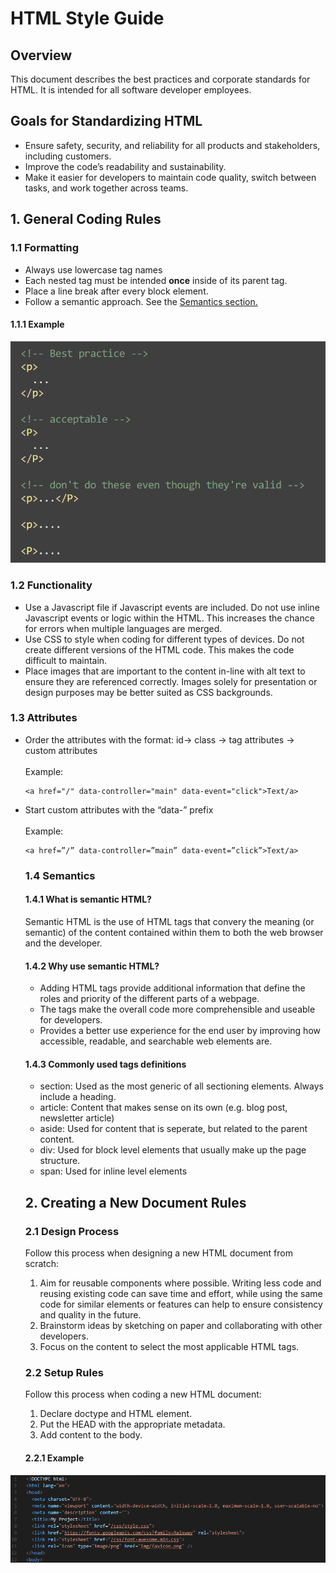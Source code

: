 # HTML Style Guide

## Overview
This document describes the best practices and corporate standards for HTML. It is intended for all software developer employees. 

## Goals for Standardizing HTML
* Ensure safety, security, and reliability for all products and stakeholders, including customers. 
* Improve the code’s readability and sustainability.
* Make it easier for developers to maintain code quality, switch between tasks, and work together across teams.

## 1. General Coding Rules

### 1.1 Formatting
* Always use lowercase tag names
* Each nested tag must be intended **once** inside of its parent tag.
* Place a line break after every block element.
* Follow a semantic approach. See the [Semantics section.](#1.4-semantics)

#### 1.1.1 Example 
![Screenshot of a block of HTML code following proper formatting and functionality rules.](https://github.com/Mporter11/My-Writing/blob/main/Style%20Guides/Screenshots/Format_example.png)

### 1.2 Functionality
* Use a Javascript file if Javascript events are included. Do not use inline Javascript events or logic within the HTML. This increases the chance for errors when multiple languages are merged.
* Use CSS to style when coding for different types of devices. Do not create different versions of the HTML code. This makes the code difficult to maintain.
* Place images that are important to the content in-line with alt text to ensure they are referenced correctly. Images solely for presentation or design purposes may be better suited as CSS backgrounds.

### 1.3 Attributes
* Order the attributes with the format: id-> class -> tag attributes -> custom attributes
    <br><br>Example:
    ```
    <a href="/" data-controller="main" data-event="click">Text/a>
    ```
* Start custom attributes with the “data-” prefix
  <br><br>Example:
  ```
  <a href=”/” data-controller=”main” data-event=”click”>Text/a>
  ```

  ### 1.4 Semantics

  #### 1.4.1 What is semantic HTML?
  Semantic HTML is the use of HTML tags that convery the meaning (or semantic) of the content contained within them to both the web browser and the developer.

  #### 1.4.2 Why use semantic HTML?
  * Adding HTML tags provide additional information that define the roles and priority of the different parts of a webpage.
  * The tags make the overall code more comprehensible and useable for developers.
  * Provides a better use experience for the end user by improving how accessible, readable, and searchable web elements are.
 
  #### 1.4.3 Commonly used tags definitions
  * section: Used as the most generic of all sectioning elements. Always include a heading. 
  * article: Content that makes sense on its own (e.g. blog post, newsletter article)
  * aside: Used for content that is seperate, but related to the parent content.
  * div: Used for block level elements that usually make up the page structure.
  * span: Used for inline level elements
 
  ## 2. Creating a New Document Rules

  ### 2.1 Design Process
  Follow this process when designing a new HTML document from scratch:
  1. Aim for reusable components where possible. Writing less code and reusing existing code can save time and effort, while using the same code for similar elements or features can help to ensure consistency and quality in the future.
  2. Brainstorm ideas by sketching on paper and collaborating with other developers.
  3. Focus on the content to select the most applicable HTML tags.

  ### 2.2 Setup Rules
  Follow this process when coding a new HTML document:
  1. Declare doctype and HTML element.
  2. Put the HEAD with the appropriate metadata.
  3. Add content to the body.

  #### 2.2.1 Example
 ![Screenshot of a block of HTML code following the rules for setting up a new HTML document.](https://github.com/Mporter11/My-Writing/blob/main/Style%20Guides/Screenshots/new_HTML_doc.png)
